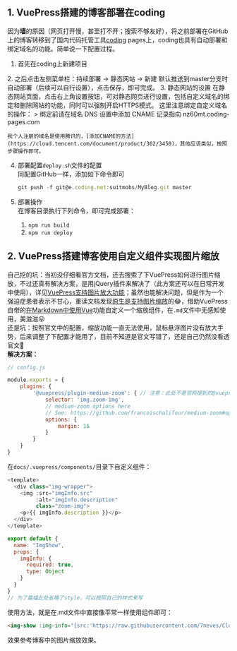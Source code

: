 ## 1. VuePress搭建的博客部署在coding
因为**墙**的原因（网页打开慢，甚至打不开；搜索不够友好），将之前部署在GitHub上的博客转移到了国内代码托管工具[coding](https://coding.net) pages上，coding也具有自动部署和绑定域名的功能。简单说一下配置过程。
1. 首先在coding上新建项目  
<img-show :img-info="{src:'https://i.loli.net/2019/11/05/C2donmEgwrNUuvB.jpg',description:'新建项目'}"/>
2. 之后点击左侧菜单栏：持续部署 -> 静态网站 -> 新建
<img-show :img-info="{src:'https://i.loli.net/2019/11/05/ZmS27rjBafGcQYn.png',description:'新建静态网站'}"/>
默认推送到master分支时自动部署（后续可以自行设置），点击保存，即可完成。
3. 静态网站的设置  
在静态网站页面，点击右上角设置按钮，可对静态网页进行设置，包括自定义域名的绑定和删除网站的功能，同时可以强制开启HTTPS模式。  
这里注意绑定自定义域名的操作：
    > 绑定前请在域名 DNS 设置中添加 CNAME 记录指向 nz60mt.coding-pages.com

    我个人注册的域名是使用腾讯的，[添加CNAME的方法](https://cloud.tencent.com/document/product/302/3450)，其他应该类似，按照步骤操作即可。
4. 部署配置`deploy.sh`文件的配置  
同配置GitHub一样，添加如下命令即可

    ```js
    git push -f git@e.coding.net:suitmobs/MyBlog.git master
    ```
5. 部署操作  
在博客目录执行下列命令，即可完成部署：  
    1. `npm run build`
    2. `npm run deploy`
## 2. VuePress搭建博客使用自定义组件实现图片缩放
自己挖的坑：当初没仔细看官方文档，还去搜索了下VuePress如何进行图片缩放，不过还真有解决方案，是用jQuery插件来解决了（此方案还可以在日常开发中使用），详见[VuePress支持图片放大功能](https://segmentfault.com/a/1190000016928859)；虽然也能解决问题，但是作为一个强迫症患者表示不甘心，重读文档发现[原生是支持图片缩放](https://vuepress.vuejs.org/zh/plugin/official/plugin-medium-zoom.html)的😂，借助VuePress自带的[在Markdown中使用Vue](https://vuepress.vuejs.org/zh/guide/using-vue.html#使用组件)功能自定义一个缩放组件，在`.md`文件中无感知使用，美滋滋😝  
还是坑：按照官文中的配置，缩放功能一直无法使用，鼠标悬浮图片没有放大手势，后来调整了下配置才能用了，目前不知道是官文写错了，还是自己仍然没看透官文🤣  
**解决方案：**
```js
// config.js

module.exports = {
    plugins: {
        '@vuepress/plugin-medium-zoom': { // 注意：此处不是官网提到的@vuepress/medium-zoom
            selector: 'img.zoom-img',
            // medium-zoom options here
            // See: https://github.com/francoischalifour/medium-zoom#options
            options: {
                margin: 16
            }
        }
    }
}
```
在`docs/.vuepress/components/`目录下自定义组件：
```js
<template>
  <div class="img-wrapper">
    <img :src="imgInfo.src"
         :alt="imgInfo.description"
         class="zoom-img">
    <p>{{ imgInfo.description }}</p>
  </div>
</template>

export default {
  name: "ImgShow",
  props: {
    imgInfo: {
      required: true,
      type: Object
    }
  }
}
// 为了篇幅此处省略了style，可以按照自己的样式来写
```
使用方法，就是在.md文件中直接像平常一样使用组件即可：
```md
<img-show :img-info="{src:'https://raw.githubusercontent.com/7neves/CloudImg/master/images/20190911112137.png',description:'默认配置'}"/>
```
效果参考博客中的图片缩放效果。